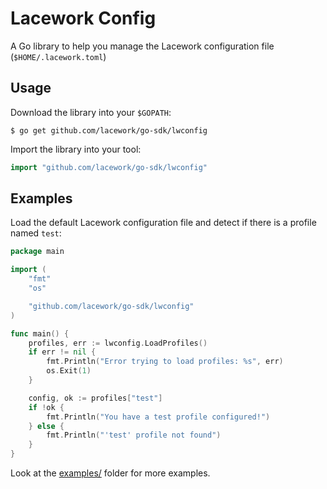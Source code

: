 # Lacework Config

A Go library to help you manage the Lacework configuration file (`$HOME/.lacework.toml`)

## Usage

Download the library into your `$GOPATH`:

    $ go get github.com/lacework/go-sdk/lwconfig

Import the library into your tool:

```go
import "github.com/lacework/go-sdk/lwconfig"
```

## Examples

Load the default Lacework configuration file and detect if there is a profile named `test`:
```go
package main

import (
	"fmt"
	"os"

	"github.com/lacework/go-sdk/lwconfig"
)

func main() {
	profiles, err := lwconfig.LoadProfiles()
	if err != nil {
		fmt.Println("Error trying to load profiles: %s", err)
		os.Exit(1)
	}

	config, ok := profiles["test"]
	if !ok {
		fmt.Println("You have a test profile configured!")
	} else {
		fmt.Println("'test' profile not found")
	}
}
```

Look at the [examples/](examples/) folder for more examples.
